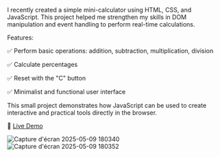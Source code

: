 I recently created a simple mini-calculator using HTML, CSS, and JavaScript. This project helped me strengthen my skills in DOM manipulation and event handling to perform real-time calculations.

Features:

✅ Perform basic operations: addition, subtraction, multiplication, division

✅ Calculate percentages

✅ Reset with the "C" button

✅ Minimalist and functional user interface

This small project demonstrates how JavaScript can be used to create interactive and practical tools directly in the browser.

🔗 [Live Demo]()


![Capture d'écran 2025-05-09 180340](https://github.com/user-attachments/assets/173eac55-18df-4b5e-b98c-f832c7fcfcd2)
![Capture d'écran 2025-05-09 180352](https://github.com/user-attachments/assets/d57ae1bc-1285-488e-ac4e-5a9450d75cbb)
